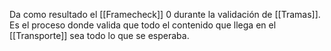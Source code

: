 Da como resultado el [[Framecheck]] 0 durante la validación de [[Tramas]]. Es el proceso donde valida que todo el contenido que llega en el [[Transporte]] sea todo lo que se esperaba.